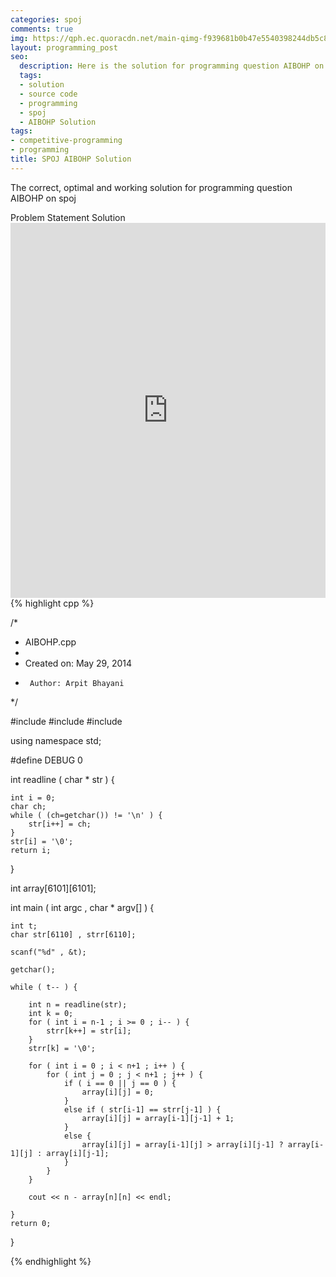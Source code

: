 ```yaml
---
categories: spoj
comments: true
img: https://qph.ec.quoracdn.net/main-qimg-f939681b0b47e5540398244db5c8966f?convert_to_webp=true
layout: programming_post
seo:
  description: Here is the solution for programming question AIBOHP on spoj
  tags:
  - solution
  - source code
  - programming
  - spoj
  - AIBOHP Solution
tags:
- competitive-programming
- programming
title: SPOJ AIBOHP Solution
---
```

The correct, optimal and working solution for programming question AIBOHP on spoj

<div class="ui secondary pointing large menu">
  <a class="grey item" data-tab="problem-statement">
    Problem Statement
  </a>
  <a class="active item grey" data-tab="solution">
    Solution
  </a>
</div>
<div class="ui bottom attached tab" data-tab="problem-statement">
    <iframe src="http://www.spoj.com/problems/AIBOHP/" width="100%" height="600px" style="overflow: scroll; border: none;"></iframe>
</div>
<div class="ui bottom attached active tab" data-tab="solution">
{% highlight cpp %}

/*
 * AIBOHP.cpp
 *
 *  Created on: May 29, 2014
 *      Author: Arpit Bhayani
 */

#include <cstdio>
#include <cstdlib>
#include <iostream>

using namespace std;

#define DEBUG 0

int readline ( char * str ) {

	int i = 0;
	char ch;
	while ( (ch=getchar()) != '\n' ) {
		str[i++] = ch;
	}
	str[i] = '\0';
	return i;
}

int array[6101][6101];

int main ( int argc , char * argv[] ) {

	int t;
	char str[6110] , strr[6110];

	scanf("%d" , &t);

	getchar();

	while ( t-- ) {

		int n = readline(str);
		int k = 0;
		for ( int i = n-1 ; i >= 0 ; i-- ) {
			strr[k++] = str[i];
		}
		strr[k] = '\0';

		for ( int i = 0 ; i < n+1 ; i++ ) {
			for ( int j = 0 ; j < n+1 ; j++ ) {
				if ( i == 0 || j == 0 ) {
					array[i][j] = 0;
				}
				else if ( str[i-1] == strr[j-1] ) {
					array[i][j] = array[i-1][j-1] + 1;
				}
				else {
					array[i][j] = array[i-1][j] > array[i][j-1] ? array[i-1][j] : array[i][j-1];
				}
			}
		}

		cout << n - array[n][n] << endl;

	}
	return 0;
}


{% endhighlight %}
</div>
